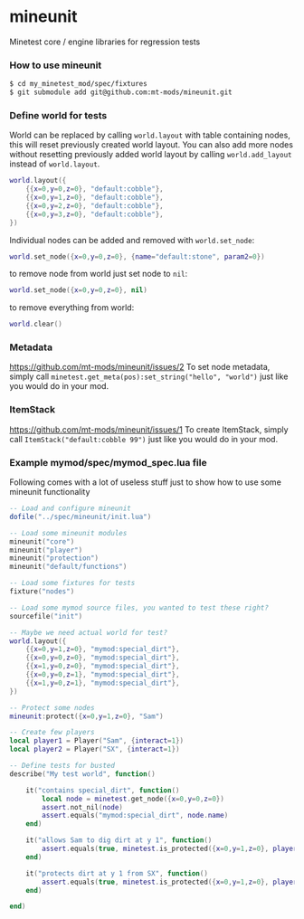 # mineunit
Minetest core / engine libraries for regression tests

### How to use mineunit
```bash
$ cd my_minetest_mod/spec/fixtures
$ git submodule add git@github.com:mt-mods/mineunit.git
```

### Define world for tests

World can be replaced by calling `world.layout` with table containing nodes, this will reset previously created world layout.
You can also add more nodes without resetting previously added world layout by calling `world.add_layout` instead of `world.layout`.
```lua
world.layout({
	{{x=0,y=0,z=0}, "default:cobble"},
	{{x=0,y=1,z=0}, "default:cobble"},
	{{x=0,y=2,z=0}, "default:cobble"},
	{{x=0,y=3,z=0}, "default:cobble"},
})
```
Individual nodes can be added and removed with `world.set_node`:
```lua
world.set_node({x=0,y=0,z=0}, {name="default:stone", param2=0})
```
to remove node from world just set node to `nil`:
```lua
world.set_node({x=0,y=0,z=0}, nil)
```
to remove everything from world:
```lua
world.clear()
```

### Metadata

https://github.com/mt-mods/mineunit/issues/2
To set node metadata, simply call `minetest.get_meta(pos):set_string("hello", "world")` just like you would do in your mod.

### ItemStack

https://github.com/mt-mods/mineunit/issues/1
To create ItemStack, simply call `ItemStack("default:cobble 99")` just like you would do in your mod.

### Example mymod/spec/mymod_spec.lua file

Following comes with a lot of useless stuff just to show how to use some mineunit functionality

```lua
-- Load and configure mineunit
dofile("../spec/mineunit/init.lua")

-- Load some mineunit modules
mineunit("core")
mineunit("player")
mineunit("protection")
mineunit("default/functions")

-- Load some fixtures for tests
fixture("nodes")

-- Load some mymod source files, you wanted to test these right?
sourcefile("init")

-- Maybe we need actual world for test?
world.layout({
	{{x=0,y=1,z=0}, "mymod:special_dirt"},
	{{x=0,y=0,z=0}, "mymod:special_dirt"},
	{{x=1,y=0,z=0}, "mymod:special_dirt"},
	{{x=0,y=0,z=1}, "mymod:special_dirt"},
	{{x=1,y=0,z=1}, "mymod:special_dirt"},
})

-- Protect some nodes
mineunit:protect({x=0,y=1,z=0}, "Sam")

-- Create few players
local player1 = Player("Sam", {interact=1})
local player2 = Player("SX", {interact=1})

-- Define tests for busted
describe("My test world", function()

	it("contains special_dirt", function()
		local node = minetest.get_node({x=0,y=0,z=0})
		assert.not_nil(node)
		assert.equals("mymod:special_dirt", node.name)
	end)

	it("allows Sam to dig dirt at y 1", function()
		assert.equals(true, minetest.is_protected({x=0,y=1,z=0}, player1:get_player_name())
	end)

	it("protects dirt at y 1 from SX", function()
		assert.equals(true, minetest.is_protected({x=0,y=1,z=0}, player2:get_player_name())
	end)

end)
```
